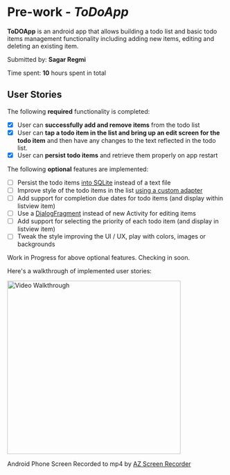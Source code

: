 # Pre-work - *ToDoApp*

**ToDOApp** is an android app that allows building a todo list and basic todo items management functionality including adding new items, editing and deleting an existing item.

Submitted by: **Sagar Regmi**

Time spent: **10** hours spent in total

## User Stories

The following **required** functionality is completed:

* [x] User can **successfully add and remove items** from the todo list
* [x] User can **tap a todo item in the list and bring up an edit screen for the todo item** and then have any changes to the text reflected in the todo list.
* [x] User can **persist todo items** and retrieve them properly on app restart

The following **optional** features are implemented:

* [ ] Persist the todo items [into SQLite](http://guides.codepath.com/android/Persisting-Data-to-the-Device#sqlite) instead of a text file
* [ ] Improve style of the todo items in the list [using a custom adapter](http://guides.codepath.com/android/Using-an-ArrayAdapter-with-ListView)
* [ ] Add support for completion due dates for todo items (and display within listview item)
* [ ] Use a [DialogFragment](http://guides.codepath.com/android/Using-DialogFragment) instead of new Activity for editing items
* [ ] Add support for selecting the priority of each todo item (and display in listview item)
* [ ] Tweak the style improving the UI / UX, play with colors, images or backgrounds

Work in Progress for above optional features. Checking in soon.

Here's a walkthrough of implemented user stories:

<img src='http://i.imgur.com/ZbrMDlF.gif' title='Video Walkthrough' width='400' alt='Video Walkthrough' />

Android Phone Screen Recorded to mp4 by [AZ Screen Recorder](https://play.google.com/store/apps/details?id=com.hecorat.screenrecorder.free&hl=en)
